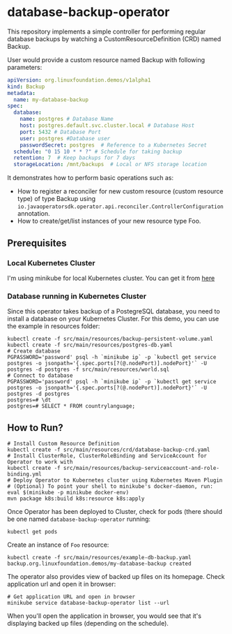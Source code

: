 # database-backup-operator

This repository implements a simple controller for performing regular database backups by watching a CustomResourceDefinition (CRD) named Backup.

User would provide a custom resource named Backup with following parameters:

```yaml
apiVersion: org.linuxfoundation.demos/v1alpha1
kind: Backup
metadata:
  name: my-database-backup
spec:
  database:
    name: postgres # Database Name
    host: postgres.default.svc.cluster.local # Database Host
    port: 5432 # Database Port
    user: postgres #Database user
    passwordSecret: postgres  # Reference to a Kubernetes Secret
  schedule: "0 15 10 * * ?" # Schedule for taking backup
  retention: 7  # Keep backups for 7 days
  storageLocation: /mnt/backups  # Local or NFS storage location
```

It demonstrates how to perform basic operations such as:

- How to register a reconciler for new custom resource (custom resource type) of type Backup using `io.javaoperatorsdk.operator.api.reconciler.ControllerConfiguration` annotation.
- How to create/get/list instances of your new resource type Foo.

## Prerequisites

### Local Kubernetes Cluster

I'm using minikube for local Kubernetes cluster. You can get it from [here](https://minikube.sigs.k8s.io/docs/start/)

### Database running in Kubernetes Cluster

Since this operator takes backup of a PostegreSQL database, you need to install a database on your Kubernetes Cluster. For this demo, you can use the example in resources folder:

```shell
kubectl create -f src/main/resources/backup-persistent-volume.yaml
kubectl create -f src/main/resources/postgres-db.yaml
# Create database
PGPASSWORD='password' psql -h `minikube ip` -p `kubectl get service postgres -o jsonpath='{.spec.ports[?(@.nodePort)].nodePort}'` -U postgres -d postgres -f src/main/resources/world.sql
# Connect to database
PGPASSWORD='password' psql -h `minikube ip` -p `kubectl get service postgres -o jsonpath='{.spec.ports[?(@.nodePort)].nodePort}'` -U postgres -d postgres
postgres=# \dt
postgres=# SELECT * FROM countrylanguage;
```

## How to Run?

```shell
# Install Custom Resource Definition
kubectl create -f src/main/resources/crd/database-backup-crd.yaml
# Install ClusterRole, ClusterRoleBinding and ServiceAccount for Operator to work with
kubectl create -f src/main/resources/backup-serviceaccount-and-role-binding.yml
# Deploy Operator to Kubernetes cluster using Kubernetes Maven Plugin
# (Optional) To point your shell to minikube's docker-daemon, run:
eval $(minikube -p minikube docker-env)
mvn package k8s:build k8s:resource k8s:apply
```
Once Operator has been deployed to Cluster, check for pods (there should be one named `database-backup-operator` running:

```shell
kubectl get pods
```

Create an instance of `Foo` resource:

```shell
kubectl create -f src/main/resources/example-db-backup.yaml
backup.org.linuxfoundation.demos/my-database-backup created
```

The operator also provides view of backed up files on its homepage. Check application url and open it in browser:

```shell
# Get application URL and open in browser
minikube service database-backup-operator list --url
```

When you'll open the application in browser, you would see that it's displaying backed up files (depending on the schedule).
